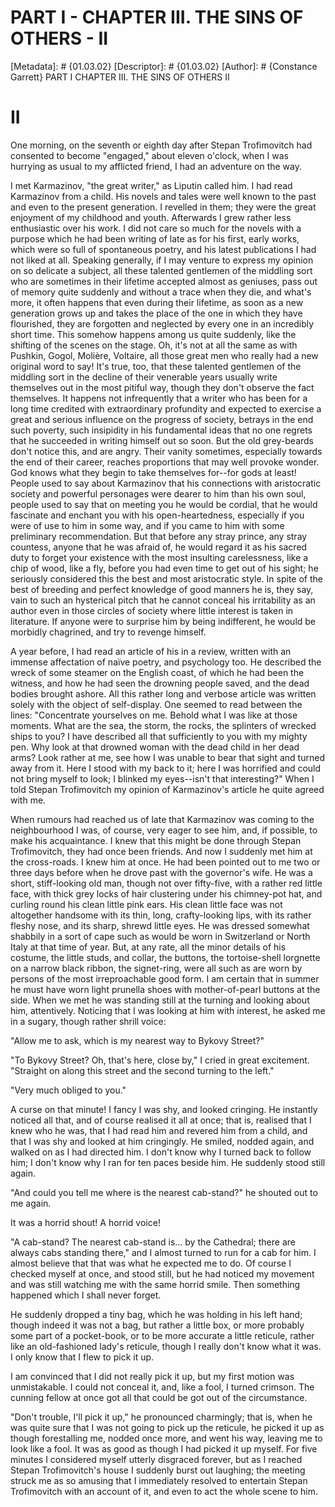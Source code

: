 # PART I - CHAPTER III. THE SINS OF OTHERS - II
[Metadata]: # {01.03.02}
[Descriptor]: # {01.03.02}
[Author]: # {Constance Garrett}
PART I
CHAPTER III. THE SINS OF OTHERS
II
# II
One morning, on the seventh or eighth day after Stepan Trofimovitch had
consented to become "engaged," about eleven o'clock, when I was hurrying as
usual to my afflicted friend, I had an adventure on the way.

I met Karmazinov, "the great writer," as Liputin called him. I had read
Karmazinov from a child. His novels and tales were well known to the past and
even to the present generation. I revelled in them; they were the great
enjoyment of my childhood and youth. Afterwards I grew rather less enthusiastic
over his work. I did not care so much for the novels with a purpose which he
had been writing of late as for his first, early works, which were so full of
spontaneous poetry, and his latest publications I had not liked at all.
Speaking generally, if I may venture to express my opinion on so delicate a
subject, all these talented gentlemen of the middling sort who are sometimes in
their lifetime accepted almost as geniuses, pass out of memory quite suddenly
and without a trace when they die, and what's more, it often happens that even
during their lifetime, as soon as a new generation grows up and takes the place
of the one in which they have flourished, they are forgotten and neglected by
every one in an incredibly short time. This somehow happens among us quite
suddenly, like the shifting of the scenes on the stage. Oh, it's not at all the
same as with Pushkin, Gogol, Molière, Voltaire, all those great men who really
had a new original word to say! It's true, too, that these talented gentlemen
of the middling sort in the decline of their venerable years usually write
themselves out in the most pitiful way, though they don't observe the fact
themselves. It happens not infrequently that a writer who has been for a long
time credited with extraordinary profundity and expected to exercise a great
and serious influence on the progress of society, betrays in the end such
poverty, such insipidity in his fundamental ideas that no one regrets that he
succeeded in writing himself out so soon. But the old grey-beards don't notice
this, and are angry. Their vanity sometimes, especially towards the end of
their career, reaches proportions that may well provoke wonder. God knows what
they begin to take themselves for--for gods at least! People used to say about
Karmazinov that his connections with aristocratic society and powerful
personages were dearer to him than his own soul, people used to say that on
meeting you he would be cordial, that he would fascinate and enchant you with
his open-heartedness, especially if you were of use to him in some way, and if
you came to him with some preliminary recommendation. But that before any stray
prince, any stray countess, anyone that he was afraid of, he would regard it as
his sacred duty to forget your existence with the most insulting carelessness,
like a chip of wood, like a fly, before you had even time to get out of his
sight; he seriously considered this the best and most aristocratic style. In
spite of the best of breeding and perfect knowledge of good manners he is, they
say, vain to such an hysterical pitch that he cannot conceal his irritability
as an author even in those circles of society where little interest is taken in
literature. If anyone were to surprise him by being indifferent, he would be
morbidly chagrined, and try to revenge himself.

A year before, I had read an article of his in a review, written with an
immense affectation of naïve poetry, and psychology too. He described the wreck
of some steamer on the English coast, of which he had been the witness, and how
he had seen the drowning people saved, and the dead bodies brought ashore. All
this rather long and verbose article was written solely with the object of
self-display. One seemed to read between the lines: "Concentrate yourselves on
me. Behold what I was like at those moments. What are the sea, the storm, the
rocks, the splinters of wrecked ships to you? I have described all that
sufficiently to you with my mighty pen. Why look at that drowned woman with the
dead child in her dead arms? Look rather at me, see how I was unable to bear
that sight and turned away from it. Here I stood with my back to it; here I was
horrified and could not bring myself to look; I blinked my eyes--isn't that
interesting?" When I told Stepan Trofimovitch my opinion of Karmazinov's
article he quite agreed with me.

When rumours had reached us of late that Karmazinov was coming to the
neighbourhood I was, of course, very eager to see him, and, if possible, to
make his acquaintance. I knew that this might be done through Stepan
Trofimovitch, they had once been friends. And now I suddenly met him at the
cross-roads. I knew him at once. He had been pointed out to me two or three
days before when he drove past with the governor's wife. He was a short,
stiff-looking old man, though not over fifty-five, with a rather red little
face, with thick grey locks of hair clustering under his chimney-pot hat, and
curling round his clean little pink ears. His clean little face was not
altogether handsome with its thin, long, crafty-looking lips, with its rather
fleshy nose, and its sharp, shrewd little eyes. He was dressed somewhat
shabbily in a sort of cape such as would be worn in Switzerland or North Italy
at that time of year. But, at any rate, all the minor details of his costume,
the little studs, and collar, the buttons, the tortoise-shell lorgnette on a
narrow black ribbon, the signet-ring, were all such as are worn by persons of
the most irreproachable good form. I am certain that in summer he must have
worn light prunella shoes with mother-of-pearl buttons at the side. When we met
he was standing still at the turning and looking about him, attentively.
Noticing that I was looking at him with interest, he asked me in a sugary,
though rather shrill voice:

"Allow me to ask, which is my nearest way to Bykovy Street?"

"To Bykovy Street? Oh, that's here, close by," I cried in great excitement.
"Straight on along this street and the second turning to the left."

"Very much obliged to you."

A curse on that minute! I fancy I was shy, and looked cringing. He instantly
noticed all that, and of course realised it all at once; that is, realised that
I knew who he was, that I had read him and revered him from a child, and that I
was shy and looked at him cringingly. He smiled, nodded again, and walked on as
I had directed him. I don't know why I turned back to follow him; I don't know
why I ran for ten paces beside him. He suddenly stood still again.

"And could you tell me where is the nearest cab-stand?" he shouted out to me
again.

It was a horrid shout! A horrid voice!

"A cab-stand? The nearest cab-stand is... by the Cathedral; there are always
cabs standing there," and I almost turned to run for a cab for him. I almost
believe that that was what he expected me to do. Of course I checked myself at
once, and stood still, but he had noticed my movement and was still watching me
with the same horrid smile. Then something happened which I shall never forget.

He suddenly dropped a tiny bag, which he was holding in his left hand; though
indeed it was not a bag, but rather a little box, or more probably some part of
a pocket-book, or to be more accurate a little reticule, rather like an
old-fashioned lady's reticule, though I really don't know what it was. I only
know that I flew to pick it up.

I am convinced that I did not really pick it up, but my first motion was
unmistakable. I could not conceal it, and, like a fool, I turned crimson. The
cunning fellow at once got all that could be got out of the circumstance.

"Don't trouble, I'll pick it up," he pronounced charmingly; that is, when he
was quite sure that I was not going to pick up the reticule, he picked it up as
though forestalling me, nodded once more, and went his way, leaving me to look
like a fool. It was as good as though I had picked it up myself. For five
minutes I considered myself utterly disgraced forever, but as I reached Stepan
Trofimovitch's house I suddenly burst out laughing; the meeting struck me as so
amusing that I immediately resolved to entertain Stepan Trofimovitch with an
account of it, and even to act the whole scene to him.

